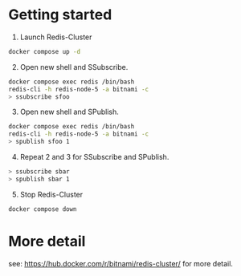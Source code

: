# Getting started

1. Launch Redis-Cluster
  ```sh
  docker compose up -d
  ```

2. Open new shell and SSubscribe.

  ```sh
  docker compose exec redis /bin/bash
  redis-cli -h redis-node-5 -a bitnami -c
  > ssubscribe sfoo
  ```

3. Open new shell and SPublish.

  ```sh
  docker compose exec redis /bin/bash
  redis-cli -h redis-node-5 -a bitnami -c
  > spublish sfoo 1
  ```

4. Repeat 2 and 3 for SSubscribe and SPublish.

  ```sh
  > ssubscribe sbar
  > spublish sbar 1
  ```

5. Stop Redis-Cluster
  ```sh
  docker compose down
  ```

# More detail

see: https://hub.docker.com/r/bitnami/redis-cluster/ for more detail.
